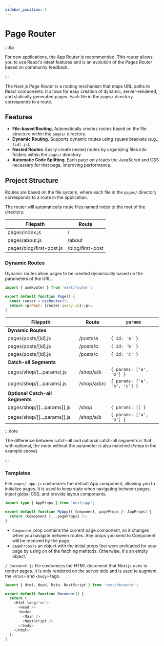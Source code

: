 ```yaml
---
sidebar_position: 1
---
```


# Page Router

:::tip

For new applications, the App Router is recommended. This router allows you to
use React's latest features and is an evolution of the Pages Router based on
community feedback.

:::

The Next.js Page Router is a routing mechanism that maps URL paths to React
components. It allows for easy creation of dynamic, server-rendered, and
statically generated pages. Each file in the `pages/` directory corresponds to a
route.

## Features

- **File-based Routing**. Automatically creates routes based on the file
  structure within the `pages/` directory.
- **Dynamic Routing**. Supports dynamic routes using square brackets (e.g.,
  `[id].js`).
- **Nested Routes**. Easily create nested routes by organizing files into
  folders within the `pages/` directory.
- **Automatic Code Splitting**. Each page only loads the JavaScript and CSS
  necessary for that page, improving performance.

## Project Structure

Routes are based on the file system, where each file in the `pages/` directory
corresponds to a route in the application.

The router will automatically route files named index to the root of the
directory.

| Filepath                 | Route            |
| ------------------------ | ---------------- |
| pages/index.js           | /                |
| pages/about.js           | /about           |
| pages/blog/first-post.js | /blog/first-post |

### Dynamic Routes

Dynamic routes allow pages to be created dynamically based on the parameters of
the URL.

```javascript
import { useRouter } from 'next/router';

export default function Page() {
  const router = useRouter();
  return <p>Post: {router.query.id}</p>;
}
```

| Filepath                        | Route       | `params`                      |
| ------------------------------- | ----------- | ----------------------------- |
| **Dynamic Routes**              |             |                               |
| pages/posts/\[id\].js           | /posts/a    | `{ id: 'a' }`                 |
| pages/posts/\[id\].js           | /posts/b    | `{ id: 'b' }`                 |
| pages/posts/\[id\].js           | /posts/c    | `{ id: 'c' }`                 |
| **Catch-all Segments**          |             |                               |
| pages/shop/\[...params\].js     | /shop/a/b   | `{ params: ['a', 'b'] }`      |
| pages/shop/\[...params\].js     | /shop/a/b/c | `{ params: ['a', 'b', 'c'] }` |
| **Optional Catch-all Segments** |             |                               |
| pages/shop/\[\[...params\]\].js | /shop       | `{ params: [] }`              |
| pages/shop/\[\[...params\]\].js | /shop/a/b   | `{ params: ['a', 'b'] }`      |

:::note

The difference between catch-all and optional catch-all segments is that with
optional, the route without the parameter is also matched (/shop in the example
above).

:::

### Templates

File `pages/_app.js` customizes the default App component, allowing you to
initialize pages. It is used to keep state when navigating between pages, inject
global CSS, and provide layout components.

```typescript
import type { AppProps } from 'next/app';

export default function MyApp({ Component, pageProps }: AppProps) {
  return <Component {...pageProps} />;
}
```

- `Component` prop contains the current page component, so it changes when you
  navigate between routes. Any props you send to Component will be received by
  the page.
- `pageProps` is an object with the initial props that were preloaded for your
  page by using on of the fetching mehtods. Otherwise, it's an empty object.

`/_document.js` file customizes the HTML document that Next.js uses to render
pages. It is only rendered on the server side and is used to augment the
`<html>` and `<body>` tags.

```typescript
import { Html, Head, Main, NextScript } from 'next/document';

export default function Document() {
  return (
    <Html lang="en">
      <Head />
      <body>
        <Main />
        <NextScript />
      </body>
    </Html>
  );
}
```
